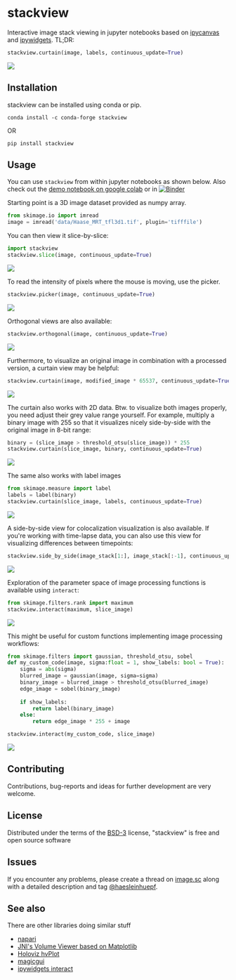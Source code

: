 # stackview
Interactive image stack viewing in jupyter notebooks based on 
[ipycanvas](https://ipycanvas.readthedocs.io/) and 
[ipywidgets](https://ipywidgets.readthedocs.io/en/latest/). 
TL;DR:
```python
stackview.curtain(image, labels, continuous_update=True)
```
![](https://raw.githubusercontent.com/haesleinhuepf/stackview/main/docs/images/banner2.gif)

## Installation

stackview can be installed using conda or pip.

```
conda install -c conda-forge stackview
```

OR

```
pip install stackview
```

## Usage
You can use `stackview` from within jupyter notebooks as shown below.
Also check out the [demo notebook on google colab](https://colab.research.google.com/github/haesleinhuepf/stackview/blob/master/docs/demo.ipynb) or in
[![Binder](https://mybinder.org/badge_logo.svg)](https://mybinder.org/v2/gh/haesleinhuepf/stackview/HEAD?filepath=docs%2Fdemo.ipynb)

Starting point is a 3D image dataset provided as numpy array. 
```python
from skimage.io import imread
image = imread('data/Haase_MRT_tfl3d1.tif', plugin='tifffile')
```

You can then view it slice-by-slice:
```python
import stackview
stackview.slice(image, continuous_update=True)
```
![](https://raw.githubusercontent.com/haesleinhuepf/stackview/main/docs/images/demo_slice.gif)

To read the intensity of pixels where the mouse is moving, use the picker.
```python
stackview.picker(image, continuous_update=True)
```
![](https://raw.githubusercontent.com/haesleinhuepf/stackview/main/docs/images/demo_picker.gif)

Orthogonal views are also available:
```python
stackview.orthogonal(image, continuous_update=True)
```
![](https://raw.githubusercontent.com/haesleinhuepf/stackview/main/docs/images/demo_orthogonal.gif)

Furthermore, to visualize an original image in combination with a processed version, a curtain view may be helpful:
```python
stackview.curtain(image, modified_image * 65537, continuous_update=True)
```
![](https://raw.githubusercontent.com/haesleinhuepf/stackview/main/docs/images/demo_curtain.gif)

The curtain also works with 2D data. 
Btw. to visualize both images properly, you need adjust their grey value range yourself. 
For example, multiply a binary image with 255 so that it visualizes nicely side-by-side with the original image in 8-bit range:
```python
binary = (slice_image > threshold_otsu(slice_image)) * 255
stackview.curtain(slice_image, binary, continuous_update=True)
```
![](https://raw.githubusercontent.com/haesleinhuepf/stackview/main/docs/images/demo_curtain2.gif)

The same also works with label images
```python
from skimage.measure import label
labels = label(binary)
stackview.curtain(slice_image, labels, continuous_update=True)
```

![](https://raw.githubusercontent.com/haesleinhuepf/stackview/main/docs/images/demo_curtain3.gif)

A side-by-side view for colocalization visualization is also available.
If you're working with time-lapse data, you can also use this view for visualizing differences between timepoints:
```python
stackview.side_by_side(image_stack[1:], image_stack[:-1], continuous_update=True, display_width=300)
```
![](https://raw.githubusercontent.com/haesleinhuepf/stackview/main/docs/images/demo_side_by_side.gif)

Exploration of the parameter space of image processing functions is available using `interact`:
```python
from skimage.filters.rank import maximum
stackview.interact(maximum, slice_image)
```
![](https://raw.githubusercontent.com/haesleinhuepf/stackview/main/docs/images/demo_interact1.gif)

This might be useful for custom functions implementing image processing workflows:
```python
from skimage.filters import gaussian, threshold_otsu, sobel
def my_custom_code(image, sigma:float = 1, show_labels: bool = True):
    sigma = abs(sigma)
    blurred_image = gaussian(image, sigma=sigma)
    binary_image = blurred_image > threshold_otsu(blurred_image)
    edge_image = sobel(binary_image)
    
    if show_labels:
        return label(binary_image)
    else:
        return edge_image * 255 + image 

stackview.interact(my_custom_code, slice_image)
```
![](https://raw.githubusercontent.com/haesleinhuepf/stackview/main/docs/images/demo_interact3.gif)

## Contributing

Contributions, bug-reports and ideas for further development are very welcome.

## License

Distributed under the terms of the [BSD-3] license,
"stackview" is free and open source software

## Issues

If you encounter any problems, please create a thread on [image.sc] along with a detailed description and tag [@haesleinhuepf].

## See also
There are other libraries doing similar stuff
* [napari](https://github.com/napari/napari)
* [JNI's Volume Viewer based on Matplotlib](https://github.com/jni/mpl-volume-viewer)
* [Holoviz hvPlot](https://hvplot.holoviz.org/user_guide/Gridded_Data.html#n-d-plots)
* [magicgui](https://github.com/napari/magicgui)
* [ipywidgets interact](https://ipywidgets.readthedocs.io/en/latest/examples/Using%20Interact.html)

[BSD-3]: http://opensource.org/licenses/BSD-3-Clause
[image.sc]: https://image.sc
[@haesleinhuepf]: https://twitter.com/haesleinhuepf

